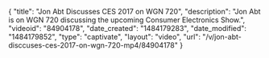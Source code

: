 {
    "title": "Jon Abt Discusses CES 2017 on WGN 720",
    "description": "Jon Abt is on WGN 720 discussing the upcoming Consumer Electronics Show.",
    "videoid": "84904178",
    "date_created": "1484179283",
    "date_modified": "1484179852",
    "type": "captivate",
    "layout": "video",
    "url": "\/v\/jon-abt-disccuses-ces-2017-on-wgn-720-mp4\/84904178"
}